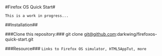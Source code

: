 #Firefox OS Quick Start#

`This is a work in progress...`

##Installation##

###Clone this repository:###
	git clone git@github.com:darkwing/firefoxos-quick-start.git

###Resource###
`Links to Firefox OS simulator, HTML5AppTut, more`